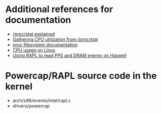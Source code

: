 # Additional references for documentation

- [/proc/stat explained](http://www.linuxhowtos.org/System/procstat.htm)
- [Gathering CPU utilization from /proc/stat](https://www.idnt.net/en-US/kb/941772)
- [proc filesystem documentation](https://www.mjmwired.net/kernel/Documentation/filesystems/proc.txt#1212)
- [CPU usage on Linux](https://www.opsdash.com/blog/cpu-usage-linux.html)
- [Using RAPL to read PP0 and DRAM energy on Haswell](https://community.intel.com/t5/Software-Tuning-Performance/Using-RAPL-to-read-PP0-and-DRAM-energy-on-haswell/td-p/1076202)

# Powercap/RAPL source code in the kernel

- arch/x86/events/intel/rapl.c
- drivers/powercap
